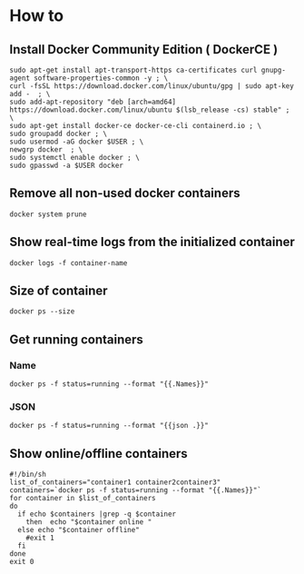 # How to

## Install Docker Community Edition \( DockerCE \)

```text
sudo apt-get install apt-transport-https ca-certificates curl gnupg-agent software-properties-common -y ; \
curl -fsSL https://download.docker.com/linux/ubuntu/gpg | sudo apt-key add -  ; \
sudo add-apt-repository "deb [arch=amd64] https://download.docker.com/linux/ubuntu $(lsb_release -cs) stable" ; \
sudo apt-get install docker-ce docker-ce-cli containerd.io ; \
sudo groupadd docker ; \
sudo usermod -aG docker $USER ; \
newgrp docker  ; \
sudo systemctl enable docker ; \
sudo gpasswd -a $USER docker
```

## Remove all non-used docker containers

```text
docker system prune
```

## Show real-time logs from the initialized container

```text
docker logs -f container-name
```

## Size of container

```text
docker ps --size
```

## Get running containers 

### Name

```text
docker ps -f status=running --format "{{.Names}}"
```

### JSON

```text
docker ps -f status=running --format "{{json .}}"
```

## Show online/offline containers

```text
#!/bin/sh
list_of_containers="container1 container2container3"
containers=`docker ps -f status=running --format "{{.Names}}"`
for container in $list_of_containers
do
  if echo $containers |grep -q $container
    then  echo "$container online "
  else echo "$container offline"
    #exit 1
  fi
done
exit 0
```



